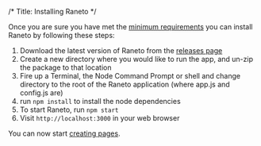 /*
Title: Installing Raneto
*/

Once you are sure you have met the [minimum requirements](%base_url%/install/requirements) you can install
Raneto by following these steps:

1. Download the latest version of Raneto from the [releases page](https://github.com/gilbitron/Raneto/releases)
2. Create a new directory where you would like to run the app, and un-zip the package to that location
3. Fire up a Terminal, the Node Command Prompt or shell and change directory to the root of the Raneto application (where app.js and config.js are)
4. run `npm install` to install the node dependencies
5. To start Raneto, run `npm start`
6. Visit `http://localhost:3000` in your web browser

You can now start [creating pages](%base_url%/usage/creating-pages).
